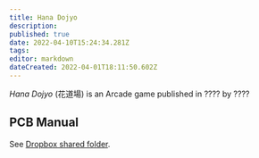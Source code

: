 ```yaml
---
title: Hana Dojyo
description: 
published: true
date: 2022-04-10T15:24:34.281Z
tags: 
editor: markdown
dateCreated: 2022-04-01T18:11:50.602Z
---
```


_Hana Dojyo_ (<span lang='ja'>花道場</span>) is an Arcade game published in ???? by ????

## PCB Manual

See [Dropbox shared folder](https://www.dropbox.com/sh/fm1k44pnnyj0dae/AABaCalwywcWK-aXTdST-2ZIa?dl=0).